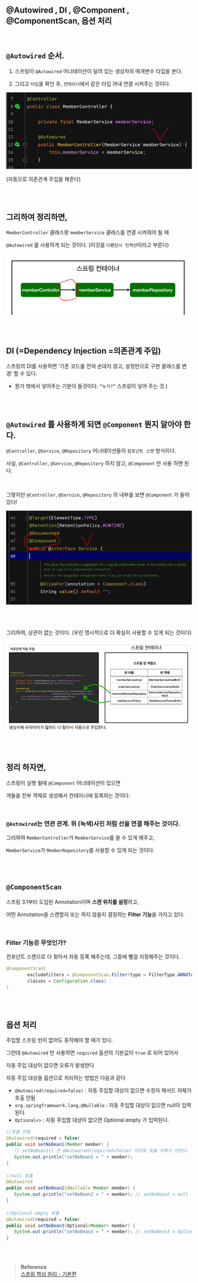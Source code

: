 ## @Autowired , DI , @Component , @ComponentScan, 옵션 처리

<br/>

## `@Autowired` 순서.

1. 스프링이 `@Autowired` 어너테이션이 달려 있는 생성자의 매개변수 타입을 본다.

2. 그리고 `타입`을 확인 후, `컨테이너`에서 같은 타입 꺼내 연결 시켜주는 것이다.

![이미지](/programming/img/입문8.PNG)

(자동으로 의존관계 주입을 해준다)

<br/><br/>

## 그리하여 정리하면,

`MemberController` 클래스랑 `memberService` 클래스를 연결 시켜줘야 될 때 

`@Autowired` 를 사용하게 되는 것이다. (이것을 `디펜던시 인젝션`이라고 부른다)

![이미지](/programming/img/입문9.PNG)

<br/><br/>

## DI (=Dependency Injection =의존관계 주입)

스프링의 DI를 사용하면 ‘기존 코드를 전혀 손대지 않고, 설정만으로 구현 클래스를 변경’ 할 수 있다.

- 뭔가 밖에서 넣어주는 기분이 들것이다.  `“누가?”` 스프링이 넣어 주는 것.)

<br/><br/>

## `@Autowired` 를 사용하게 되면 `@Component` 뭔지 알아야 한다.

`@Controller`, `@Service`, `@Repository` 어너테이션들이 `컴포넌트 스캔` 방식이다.

사실, `@Controller`, `@Service`, `@Repository` 하지 않고, `@Component` 만 사용 하면 된다.

<br/>

그렇지만 `@Controller`, `@Service`, `@Repository` 의 내부를 보면 `@Component` 가 들어 있다!

![이미지](/programming/img/입문10.PNG)

<br/><br/>

그리하여, 상관이 없는 것이다. (우린 명시적으로 더 확실히 사용할 수 있게 되는 것이다)

![이미지](/programming/img/입문21.PNG)

<br/><br/>

## 정리 하자면,

스프링이 실행 될때 `@Component` 어너테이션이 있으면 

개들을 전부 객체로 생성해서 컨테이너에 등록하는 것이다.

<br/>

### `@Autowired`는 연관 관계. 위 (녹색)사진 처럼 선을 연결 해주는 것이다.

그리하여 `MemberController`가 `MemberService`를 쓸 수 있게 해주고, 

`MemberService`가 `MemberRepository`를 사용할 수 있게 되는 것이다.

<br/><br/>

## `@ComponentScan`

스프링 3.1부터 도입된 Annotation이며 **스캔 위치를 설정**하고,

어떤 Annotation을 스캔할지 또는 하지 않을지 결정하는 **Filter 기능**을 가지고 있다.

<br/>

### **Filter 기능은** 무엇인가?

컨포넌트 스캔으로 다 찾아서 자동 등록 해주는데, 그중에 뺄걸 지정해주는 것이다.

```java
@ComponentScan(
        excludeFilters = @ComponentScan.Filter(type = FilterType.ANNOTATION,
        classes = Configuration.class)
)
```

<br/><br/>

## 옵션 처리

주입할 스프링 빈이 없어도 동작해야 할 때가 있다.

그런데 `@Autowired` 만 사용하면 `required` 옵션의 기본값이 `true` 로 되어 있어서 

자동 주입 대상이 없으면 오류가 발생한다

자동 주입 대상을 옵션으로 처리하는 방법은 다음과 같다

- `@Autowired(required=false)` : 자동 주입할 대상이 없으면 수정자 메서드 자체가 호출 안됨
- `org.springframework.lang.@Nullable` : 자동 주입할 대상이 없으면 null이 입력된다.
- `Optional<>` : 자동 주입할 대상이 없으면 Optional.empty 가 입력된다.

```java
//호출 안됨
@Autowired(required = false)
public void setNoBean1(Member member) {
   // setNoBean1() 은 @Autowired(required=false) 이므로 호출 자체가 안된다.
   System.out.println("setNoBean1 = " + member); 
}

//null 호출
@Autowired
public void setNoBean2(@Nullable Member member) {
   System.out.println("setNoBean2 = " + member); // setNoBean2 = null
}

//Optional.empty 호출
@Autowired(required = false)
public void setNoBean3(Optional<Member> member) {
   System.out.println("setNoBean3 = " + member); // setNoBean3 = Optional.empty
}
```





<br/><br/>


>**Reference** <br/>[스프링 핵심 원리 - 기본편](https://www.inflearn.com/course/%EC%8A%A4%ED%94%84%EB%A7%81-%ED%95%B5%EC%8B%AC-%EC%9B%90%EB%A6%AC-%EA%B8%B0%EB%B3%B8%ED%8E%B8?utm_source=google&utm_medium=cpc&utm_campaign=04.general_backend&utm_content=spring&utm_term=%EC%8A%A4%ED%94%84%EB%A7%81%20%EC%9E%85%EB%AC%B8&gclid=CjwKCAiAjPyfBhBMEiwAB2CCImohok2YrQ2tRdhqfr3cZvKqkIJOHUJ36u6s1-7C9X1gzZIapTvOtxoCangQAvD_BwE)